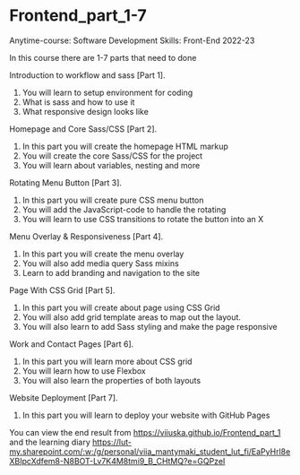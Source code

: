 # Frontend_part_1-7

Anytime-course: Software Development Skills: Front-End 2022-23

In this course there are 1-7 parts that need to done  

Introduction to workflow and sass [Part 1].

1. You will learn to setup environment for coding
2. What is sass and how to use it
3. What responsive design looks like

Homepage and Core Sass/CSS [Part 2].

1. In this part you will create the homepage HTML markup
2. You will create the core Sass/CSS for the project
3. You will learn about variables, nesting and more

Rotating Menu Button [Part 3].

1. In this part you will create pure CSS menu button
2. You will add the JavaScript-code to handle the rotating
3. You will learn to use CSS transitions to rotate the button into an X

Menu Overlay & Responsiveness [Part 4].

1. In this part you will create the menu overlay
2. You will also add media query Sass mixins
3. Learn to add branding and navigation to the site

Page With CSS Grid [Part 5].

1. In this part you will create about page using CSS Grid
2. You will also add grid template areas to map out the layout.
3. You will also learn to add Sass styling and make the page responsive

Work and Contact Pages [Part 6].

1. In this part you will learn more about CSS grid
2. You will learn how to use Flexbox
3. You will also learn the properties of both layouts

Website Deployment [Part 7].

1. In this part you will learn to deploy your website with GitHub Pages


You can view the end result from https://viiuska.github.io/Frontend_part_1 and the learning diary https://lut-my.sharepoint.com/:w:/g/personal/viia_mantymaki_student_lut_fi/EaPyHrl8eXBIpcXdfem8-N8BOT-Lv7K4M8tmi9_B_CHtMQ?e=GQPzeI
